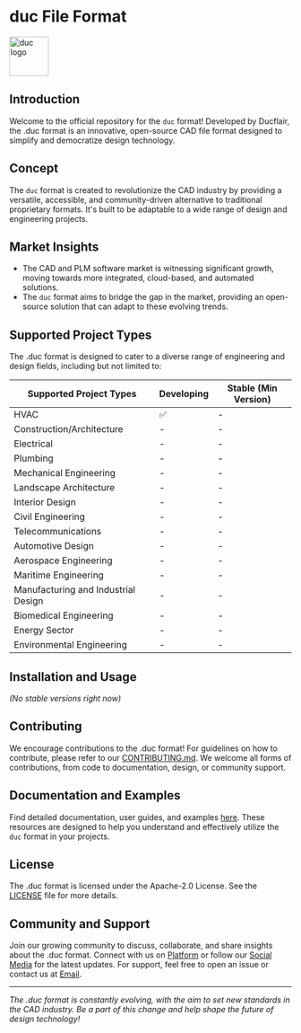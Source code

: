 # duc File Format

<picture>
  <source media="(prefers-color-scheme: dark)" srcset="https://www.ducflair.com/assets/images/duc-lang.svg">
  <img src="https://www.ducflair.com/assets/images/duc_logo.svg" alt="duc logo" height="70">
</picture>

## Introduction

Welcome to the official repository for the `duc` format! Developed by Ducflair, the .duc format is an innovative, open-source CAD file format designed to simplify and democratize design technology. 

## Concept

The `duc` format is created to revolutionize the CAD industry by providing a versatile, accessible, and community-driven alternative to traditional proprietary formats. It's built to be adaptable to a wide range of design and engineering projects.

## Market Insights

- The CAD and PLM software market is witnessing significant growth, moving towards more integrated, cloud-based, and automated solutions.
- The `duc` format aims to bridge the gap in the market, providing an open-source solution that can adapt to these evolving trends.

## Supported Project Types

The .duc format is designed to cater to a diverse range of engineering and design fields, including but not limited to:

| Supported Project Types | Developing | Stable (Min Version) |
| --- | --- | --- |
| HVAC | ✅ | - |
| Construction/Architecture | - | - |
| Electrical | - | - |
| Plumbing | - | - |
| Mechanical Engineering | - | - |
| Landscape Architecture | - | - |
| Interior Design | - | - |
| Civil Engineering | - | - |
| Telecommunications | - | - |
| Automotive Design | - | - |
| Aerospace Engineering | - | - |
| Maritime Engineering | - | - |
| Manufacturing and Industrial Design | - | - |
| Biomedical Engineering | - | - |
| Energy Sector | - | - |
| Environmental Engineering | - | - |

## Installation and Usage

*(No stable versions right now)*

## Contributing

We encourage contributions to the .duc format! For guidelines on how to contribute, please refer to our [CONTRIBUTING.md](https://www.notion.so/CONTRIBUTING.md). We welcome all forms of contributions, from code to documentation, design, or community support.

## Documentation and Examples

Find detailed documentation, user guides, and examples [here](https://www.notion.so/docs). These resources are designed to help you understand and effectively utilize the `duc` format in your projects.

## License

The .duc format is licensed under the Apache-2.0 License. See the [LICENSE](https://www.notion.so/LICENSE) file for more details.

## Community and Support

Join our growing community to discuss, collaborate, and share insights about the .duc format. Connect with us on [Platform](https://www.notion.so/URL) or follow our [Social Media](https://www.notion.so/URL) for the latest updates. For support, feel free to open an issue or contact us at [Email](https://www.notion.so/URL).

---

*The .duc format is constantly evolving, with the aim to set new standards in the CAD industry. Be a part of this change and help shape the future of design technology!*
